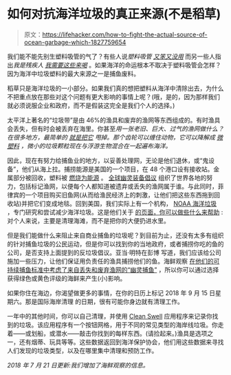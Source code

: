 # 如何对抗海洋垃圾的真正来源(不是稻草)

> 原文：<https://lifehacker.com/how-to-fight-the-actual-source-of-ocean-garbage-which-1827759654>

我们能不能先别生塑料吸管的气了？有些人说*塑料吸管* [*又笨又没用*](https://earther.com/people-are-realizing-that-straws-suck-1822156363#_ga=2.78882000.536110202.1532099227-185079877.1532099227) 而另一些人指出*我是残疾人* [*我需要这些来喝*](https://earther.gizmodo.com/plastic-straw-bans-leave-out-people-with-disabilities-1827456627) 。如果海洋的命运根本不取决于塑料吸管会怎样？因为海洋中垃圾塑料的最大来源之一是捕鱼废料。



稻草只是海洋垃圾的一小部分。如果我们真的想把塑料从海洋中清除出去，为什么不把重点放在那些对这个问题有更大影响的事情上呢？(哦，是的，因为那样我们就必须说服企业和政府，而不是假装这完全是我们个人的选择。)

太平洋上著名的“垃圾带”是由 46%的渔具和废弃的渔网等东西组成的。有时渔具会丢失，但有时会被丢弃在海里。你甚至*用一张老旧、巨大、过气的渔网做什么？在很多地方，最简单的 [就是把它](https://www.theguardian.com/sustainable-business/2015/sep/10/fishing-industry-vows-to-tackle-wildlife-deaths-from-ghost-gear) 甩掉。那个齿轮可以缠住动物，它可以降解成 [微塑料](https://oceanservice.noaa.gov/facts/microplastics.html) ，微小的垃圾颗粒现在与浮游生物混合在一起遍布海洋。*

因此，现在有努力给捕鱼业的地方，以妥善处理网，无论是他们退休，或“鬼设备”，他们从海上拉。捕捞能源是美国的一个项目，在 48 个港口设有接收站。金属部分被回收，塑料被 [燃烧为能源](https://www.covanta.com/Sustainability/Energy-from-Waste) 。 [全球幽灵装备倡议](https://www.ghostgear.org/) 组织了世界各地的努力，包括标记渔网，以便每个人都知道被遗弃或丢失的渔网属于谁。与此同时，菲律宾的一个项目购买旧鱼网(从而给渔民经济上的刺激，让他们把这些东西拖到回收站)并把它们变成地毯。回到美国，我们实际上有一个机构， [NOAA 海洋垃圾](https://marinedebris.noaa.gov/) ，专门研究和尝试减少海洋垃圾。这是他们关于 [的页面，你可以做些什么来帮助](https://marinedebris.noaa.gov/discover-issue/solutions) :对个人来说，主要是清理海滩，而不是把你的大便扔进水里。

但是我们能做什么来阻止来自商业捕鱼的垃圾呢？到目前为止，还没有太多有组织的针对捕鱼垃圾的公民运动，但是你可以找到你的当地政府，或者捕捞你吃的鱼的公司，是否支持上面提到的反垃圾倡议。亚当·明特在彭博 写道，我们应该给公司施加一些压力，让他们保证用负责任的渔具捕捞他们的鱼。海鲜观察 [在他们的可持续捕鱼标准中考虑了来自丢失和废弃渔网的“幽灵捕鱼”](http://www.seafoodwatch.org/-/m/sfw/pdf/criteria/fisheries/mba_seafood%20watch_fisheries%20standard_version%20f3.2.pdf?la=en) ，所以你可以通过选择获得绿色或黄色评级的海鲜来产生(小)影响。

如果你住在海边，你渴望做更多的事情，在你的日历上标记 2018 年 9 月 15 日星期六。那是国际海岸清理 的日期，很有可能你身边就有清理工作。

一年中的其他时间，你可以自己清理，并使用 [Clean Swell](https://oceanconservancy.org/trash-free-seas/international-coastal-cleanup/cleanswell/?_ga=2.22809595.1769151811.1532101913-1294839473.1532101913) 应用程序来记录你找到的垃圾。该应用程序有一个按钮网格，用于不同的常见类型的海岸线垃圾。你走着——或划船，或潜水——敲击你找到的每样东西。(请捡起来。)渔具是选项之一，还有烟蒂、玩具等等。这些数据返回到海洋保护协会，他们用这些数据来寻找人们发现的垃圾类型，以及在哪里集中清理和预防工作。

*2018 年 7 月 21 日更新:我们增加了海鲜观察的信息。*